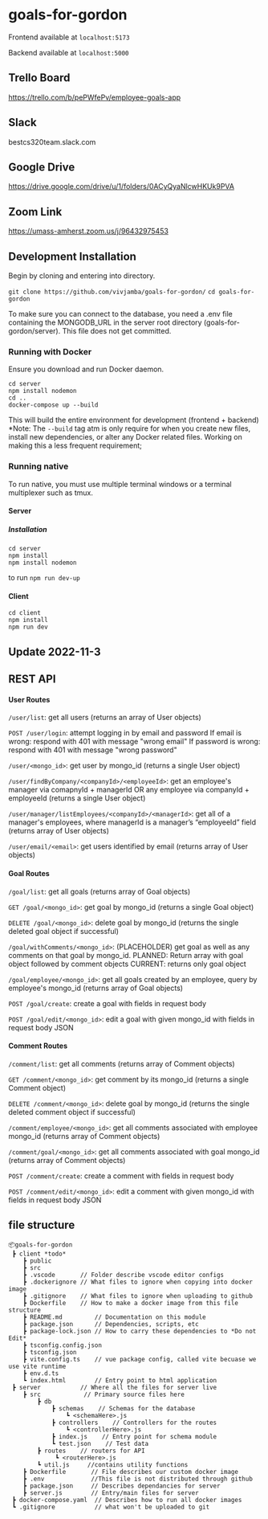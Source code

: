 # goals-for-gordon

Frontend available at `localhost:5173`

Backend available at `localhost:5000`


## Trello Board
https://trello.com/b/pePWfePv/employee-goals-app

## Slack
bestcs320team.slack.com

## Google Drive
https://drive.google.com/drive/u/1/folders/0ACyQyaNlcwHKUk9PVA

## Zoom Link
https://umass-amherst.zoom.us/j/96432975453

## Development Installation

Begin by cloning and entering into directory.

`git clone https://github.com/vivjamba/goals-for-gordon/`
`cd goals-for-gordon`

To make sure you can connect to the database, you need a .env file containing the MONGODB_URL in the server root directory (goals-for-gordon/server). This file does not get committed.

### Running with Docker
Ensure you download and run Docker daemon. 
```
cd server
npm install nodemon
cd ..
docker-compose up --build
```
This will build the entire environment for development (frontend + backend)
*Note: The `--build` tag atm is only require for when you create new files,
install new dependencies, or alter any Docker related files. Working on making
this a less frequent requirement;

### Running native

To run native, you must use multiple terminal windows or a terminal multiplexer such as tmux.

#### Server

##### Installation
```cd server
cd server
npm install
npm install nodemon
``````
to run
`npm run dev-up`

#### Client
```
cd client
npm install
npm run dev
```

## Update 2022-11-3

## REST API
#### User Routes

`/user/list`: get all users (returns an array of User objects)

`POST /user/login`: attempt logging in by email and password
If email is wrong: respond with 401 with message "wrong email"
If password is wrong: respond with 401 with message "wrong password"

`/user/<mongo_id>`: get user by mongo_id (returns a single User object)

`/user/findByCompany/<companyId>/<employeeId>`: get an employee's manager via comapnyId + managerId OR any employee via companyId + employeeId (returns a single User object)

`/user/manager/listEmployees/<companyId>/<managerId>`: get all of a manager's employees, where managerId is a manager’s “employeeId” field (returns array of User objects)

`/user/email/<email>`: get users identified by email (returns array of User objects)

#### Goal Routes

`/goal/list`: get all goals (returns array of Goal objects)

`GET /goal/<mongo_id>`: get goal by mongo_id (returns a single Goal object)

`DELETE /goal/<mongo_id>`: delete goal by mongo_id (returns the single deleted goal object if successful)

`/goal/withComments/<mongo_id>`: (PLACEHOLDER) get goal as well as any comments on that goal by mongo_id. PLANNED: Return array with goal object followed by comment objects CURRENT: returns only goal object

`/goal/employee/<mongo_id>`: get all goals created by an employee, query by employee's mongo_id (returns array of Goal objects)

`POST /goal/create`: create a goal with fields in request body 

`POST /goal/edit/<mongo_id>`: edit a goal with given mongo_id with fields in request body JSON

#### Comment Routes

`/comment/list`: get all comments (returns array of Comment objects)

`GET /comment/<mongo_id>`: get comment by its mongo_id (returns a single Comment object)

`DELETE /comment/<mongo_id>`: delete goal by mongo_id (returns the single deleted comment object if successful)

`/comment/employee/<mongo_id>`: get all comments associated with employee mongo_id (returns array of Comment objects)

`/comment/goal/<mongo_id>`: get all comments associated with goal mongo_id (returns array of Comment objects)

`POST /comment/create`: create a comment with fields in request body

`POST /comment/edit/<mongo_id>`: edit a comment with given mongo_id with fields in request body JSON

## file structure
```
📦goals-for-gordon
 ┣ client *todo*
    ┣ public
    ┣ src
    ┣ .vscode       // Folder describe vscode editor configs
    ┣ .dockerignore // What files to ignore when copying into docker image
    ┣ .gitignore    // What files to ignore when uploading to github
    ┣ Dockerfile    // How to make a docker image from this file structure 
    ┣ README.md         // Documentation on this module
    ┣ package.json      // Dependencies, scripts, etc
    ┣ package-lock.json // How to carry these dependencies to *Do not Edit*
    ┣ tsconfig.config.json
    ┣ tsconfig.json
    ┣ vite.config.ts    // vue package config, called vite becuase we use vite runtime
    ┣ env.d.ts
    ┗ index.html        // Entry point to html application
 ┣ server           // Where all the files for server live
    ┣ src            // Primary source files here
        ┣ db    
            ┣ schemas    // Schemas for the database
                ┗ <schemaHere>.js
            ┣ controllers    // Controllers for the routes
                ┗ <controllerHere>.js
            ┣ index.js    // Entry point for schema module
            ┗ test.json    // Test data
        ┣ routes    // routers for API
             ┗ <routerHere>.js
        ┗ util.js     //contains utility functions
    ┣ Dockerfile       // File describes our custom docker image
    ┣ .env             //This file is not distributed through github
    ┣ package.json     // Describes dependancies for server
    ┣ server.js        // Entry/main files for server
 ┣ docker-compose.yaml  // Describes how to run all docker images
 ┗ .gitignore           // what won't be uploaded to git
````
